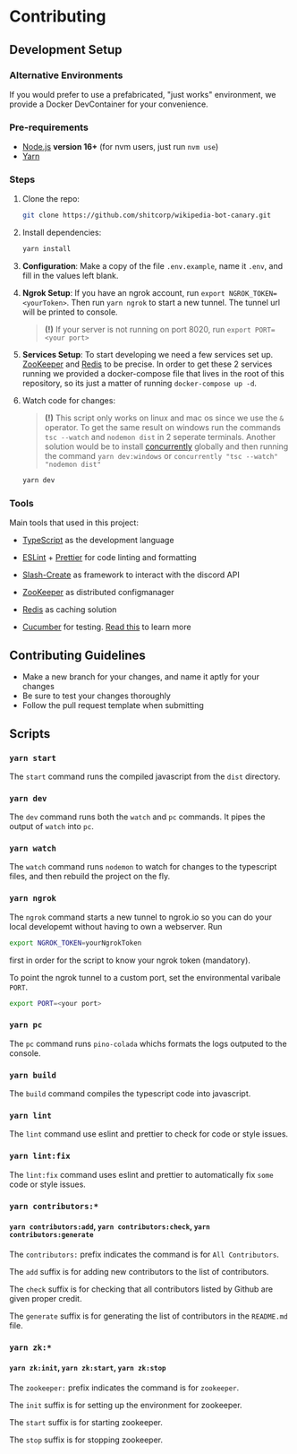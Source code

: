 # Contributing

## Development Setup

### Alternative Environments

If you would prefer to use a prefabricated, "just works" environment, we provide a Docker DevContainer for your convenience.

### Pre-requirements

- [Node.js](http://nodejs.org) **version 16+** (for nvm users, just run `nvm use`)
- [Yarn](https://yarnpkg.com/getting-started/install)

### Steps

1. Clone the repo:

    ```bash
    git clone https://github.com/shitcorp/wikipedia-bot-canary.git
    ```

2. Install dependencies:

    ```bash
    yarn install
    ```

3. **Configuration**:
    Make a copy of the file `.env.example`, name it `.env`, and fill in the values left blank.

4. **Ngrok Setup**:
    If you have an ngrok account, run `export NGROK_TOKEN=<yourToken>`. Then run `yarn ngrok` to start a new tunnel. The tunnel url will be printed to console.
    > **(!)** If your server is not running on port 8020, run `export PORT=<your port>`

5. **Services Setup**:
    To start developing we need a few services set up. [ZooKeeper](https://zookeeper.apache.org) and [Redis](https://redis.io) to be precise. In order to get these 2 services running we provided a docker-compose file that lives in the root of this repository, so its just a matter of running `docker-compose up -d`.

6. Watch code for changes:
    > **(!)** This script only works on linux and mac os since we use the `&` operator. To get the same result on windows run the commands `tsc --watch` and `nodemon dist` in 2 seperate terminals. Another solution would be to install [concurrently](https://www.npmjs.com/package/concurrently) globally and then running the command `yarn dev:windows` or `concurrently "tsc --watch" "nodemon dist"`

    ```bash
    yarn dev
    ```

### Tools

Main tools that used in this project:

- [TypeScript](https://www.typescriptlang.org/) as the development language
- [ESLint](https://eslint.org/) + [Prettier](https://prettier.io/) for code linting and formatting
- [Slash-Create](https://slash-create.js.org) as framework to interact with the discord API

- [ZooKeeper](https://zookeeper.apache.org/) as distributed configmanager
- [Redis](https://redis.io) as caching solution
- [Cucumber](https://cucumber.io) for testing. [Read this](../features/README.md) to learn more

## Contributing Guidelines

- Make a new branch for your changes, and name it aptly for your changes
- Be sure to test your changes thoroughly
- Follow the pull request template when submitting

## Scripts

### `yarn start`

The `start` command runs the compiled javascript from the `dist` directory.

### `yarn dev`

The `dev` command runs both the `watch` and `pc` commands. It pipes the output of `watch` into `pc`.

### `yarn watch`

The `watch` command runs `nodemon` to watch for changes to the typescript files, and then rebuild the project on the fly.

### `yarn ngrok`

The `ngrok` command starts a new tunnel to ngrok.io so you can do your local developemt without having to own a webserver. Run
```bash
export NGROK_TOKEN=yourNgrokToken
```
first in order for the script to know your ngrok token (mandatory).

To point the ngrok tunnel to a custom port, set the environmental varibale `PORT`.
```bash
export PORT=<your port>
```


### `yarn pc`

The `pc` command runs `pino-colada` whichs formats the logs outputed to the console.

### `yarn build`

The `build` command compiles the typescript code into javascript.

### `yarn lint`

The `lint` command use eslint and prettier to check for code or style issues.

### `yarn lint:fix`

The `lint:fix` command uses eslint and prettier to automatically fix `some` code or style issues.

### `yarn contributors:*`

#### `yarn contributors:add`, `yarn contributors:check`, `yarn contributors:generate`

The `contributors:` prefix indicates the command is for `All Contributors`.

The `add` suffix is for adding new contributors to the list of contributors.

The `check` suffix is for checking that all contributors listed by Github are given proper credit.

The `generate` suffix is for generating the list of contributors in the `README.md` file.

### `yarn zk:*`

#### `yarn zk:init`, `yarn zk:start`, `yarn zk:stop`

The `zookeeper:` prefix indicates the command is for `zookeeper`.

The `init` suffix is for setting up the environment for zookeeper.

The `start` suffix is for starting zookeeper.

The `stop` suffix is for stopping zookeeper.
